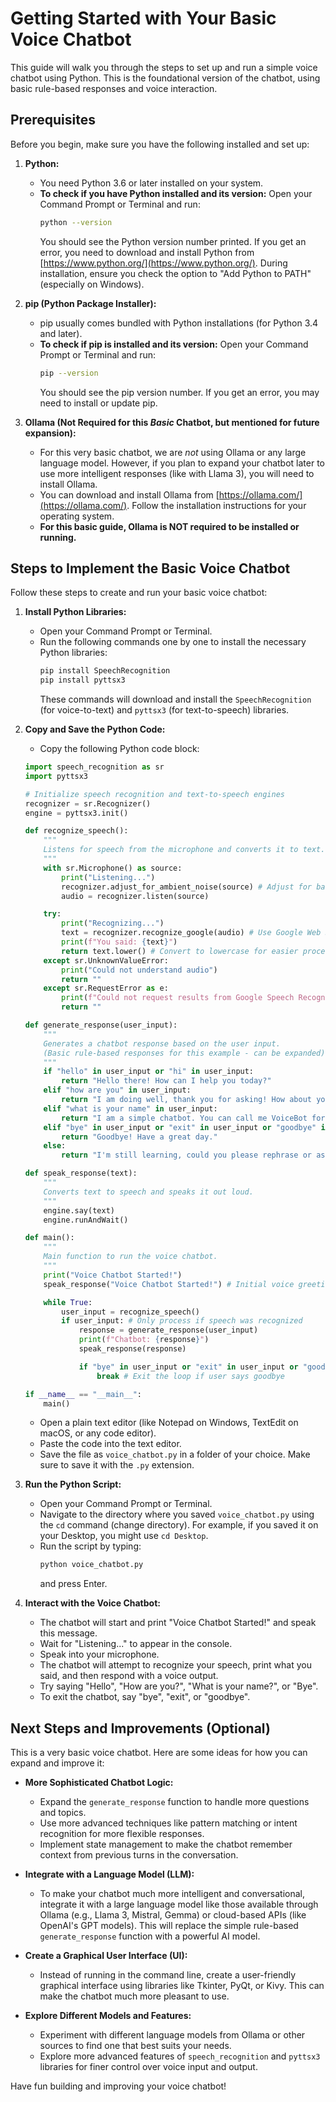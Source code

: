 # Getting Started with Your Basic Voice Chatbot

This guide will walk you through the steps to set up and run a simple voice chatbot using Python. This is the foundational version of the chatbot, using basic rule-based responses and voice interaction.

## Prerequisites

Before you begin, make sure you have the following installed and set up:

1.  **Python:**
    *   You need Python 3.6 or later installed on your system.
    *   **To check if you have Python installed and its version:** Open your Command Prompt or Terminal and run:
        ```bash
        python --version
        ```
        You should see the Python version number printed. If you get an error, you need to download and install Python from [https://www.python.org/](https://www.python.org/).  During installation, ensure you check the option to "Add Python to PATH" (especially on Windows).

2.  **pip (Python Package Installer):**
    *   pip usually comes bundled with Python installations (for Python 3.4 and later).
    *   **To check if pip is installed and its version:** Open your Command Prompt or Terminal and run:
        ```bash
        pip --version
        ```
        You should see the pip version number. If you get an error, you may need to install or update pip.

3.  **Ollama (Not Required for this *Basic* Chatbot, but mentioned for future expansion):**
    *   For this very basic chatbot, we are *not* using Ollama or any large language model. However, if you plan to expand your chatbot later to use more intelligent responses (like with Llama 3), you will need to install Ollama.
    *   You can download and install Ollama from [https://ollama.com/](https://ollama.com/). Follow the installation instructions for your operating system.
    *   **For this basic guide, Ollama is NOT required to be installed or running.**

## Steps to Implement the Basic Voice Chatbot

Follow these steps to create and run your basic voice chatbot:

1.  **Install Python Libraries:**
    *   Open your Command Prompt or Terminal.
    *   Run the following commands one by one to install the necessary Python libraries:
        ```bash
        pip install SpeechRecognition
        pip install pyttsx3
        ```
        These commands will download and install the `SpeechRecognition` (for voice-to-text) and `pyttsx3` (for text-to-speech) libraries.

2.  **Copy and Save the Python Code:**
    *   Copy the following Python code block:

    ```python
    import speech_recognition as sr
    import pyttsx3

    # Initialize speech recognition and text-to-speech engines
    recognizer = sr.Recognizer()
    engine = pyttsx3.init()

    def recognize_speech():
        """
        Listens for speech from the microphone and converts it to text.
        """
        with sr.Microphone() as source:
            print("Listening...")
            recognizer.adjust_for_ambient_noise(source) # Adjust for background noise
            audio = recognizer.listen(source)

        try:
            print("Recognizing...")
            text = recognizer.recognize_google(audio) # Use Google Web Speech API
            print(f"You said: {text}")
            return text.lower() # Convert to lowercase for easier processing
        except sr.UnknownValueError:
            print("Could not understand audio")
            return ""
        except sr.RequestError as e:
            print(f"Could not request results from Google Speech Recognition service; {e}")
            return ""

    def generate_response(user_input):
        """
        Generates a chatbot response based on the user input.
        (Basic rule-based responses for this example - can be expanded)
        """
        if "hello" in user_input or "hi" in user_input:
            return "Hello there! How can I help you today?"
        elif "how are you" in user_input:
            return "I am doing well, thank you for asking! How about you?"
        elif "what is your name" in user_input:
            return "I am a simple chatbot. You can call me VoiceBot for now."
        elif "bye" in user_input or "exit" in user_input or "goodbye" in user_input:
            return "Goodbye! Have a great day."
        else:
            return "I'm still learning, could you please rephrase or ask something else?"

    def speak_response(text):
        """
        Converts text to speech and speaks it out loud.
        """
        engine.say(text)
        engine.runAndWait()

    def main():
        """
        Main function to run the voice chatbot.
        """
        print("Voice Chatbot Started!")
        speak_response("Voice Chatbot Started!") # Initial voice greeting

        while True:
            user_input = recognize_speech()
            if user_input: # Only process if speech was recognized
                response = generate_response(user_input)
                print(f"Chatbot: {response}")
                speak_response(response)

                if "bye" in user_input or "exit" in user_input or "goodbye" in user_input:
                    break # Exit the loop if user says goodbye

    if __name__ == "__main__":
        main()
    ```

    *   Open a plain text editor (like Notepad on Windows, TextEdit on macOS, or any code editor).
    *   Paste the code into the text editor.
    *   Save the file as `voice_chatbot.py` in a folder of your choice. Make sure to save it with the `.py` extension.

3.  **Run the Python Script:**
    *   Open your Command Prompt or Terminal.
    *   Navigate to the directory where you saved `voice_chatbot.py` using the `cd` command (change directory). For example, if you saved it on your Desktop, you might use `cd Desktop`.
    *   Run the script by typing:
        ```bash
        python voice_chatbot.py
        ```
        and press Enter.

4.  **Interact with the Voice Chatbot:**
    *   The chatbot will start and print "Voice Chatbot Started!" and speak this message.
    *   Wait for "Listening..." to appear in the console.
    *   Speak into your microphone.
    *   The chatbot will attempt to recognize your speech, print what you said, and then respond with a voice output.
    *   Try saying "Hello", "How are you?", "What is your name?", or "Bye".
    *   To exit the chatbot, say "bye", "exit", or "goodbye".

## Next Steps and Improvements (Optional)

This is a very basic voice chatbot. Here are some ideas for how you can expand and improve it:

*   **More Sophisticated Chatbot Logic:**
    *   Expand the `generate_response` function to handle more questions and topics.
    *   Use more advanced techniques like pattern matching or intent recognition for more flexible responses.
    *   Implement state management to make the chatbot remember context from previous turns in the conversation.

*   **Integrate with a Language Model (LLM):**
    *   To make your chatbot much more intelligent and conversational, integrate it with a large language model like those available through Ollama (e.g., Llama 3, Mistral, Gemma) or cloud-based APIs (like OpenAI's GPT models).  This will replace the simple rule-based `generate_response` function with a powerful AI model.

*   **Create a Graphical User Interface (UI):**
    *   Instead of running in the command line, create a user-friendly graphical interface using libraries like Tkinter, PyQt, or Kivy. This can make the chatbot much more pleasant to use.

*   **Explore Different Models and Features:**
    *   Experiment with different language models from Ollama or other sources to find one that best suits your needs.
    *   Explore more advanced features of `speech_recognition` and `pyttsx3` libraries for finer control over voice input and output.

Have fun building and improving your voice chatbot!
